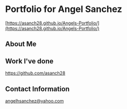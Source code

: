 # Portfolio for Angel Sanchez
[https://asanch28.github.io/Angels-Portfolio/](https://asanch28.github.io/Angels-Portfolio/)

## About Me


## Work I've done
https://github.com/asanch28


## Contact Information
angelhsanchez@yahoo.com
